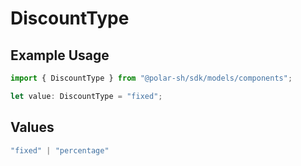# DiscountType

## Example Usage

```typescript
import { DiscountType } from "@polar-sh/sdk/models/components";

let value: DiscountType = "fixed";
```

## Values

```typescript
"fixed" | "percentage"
```